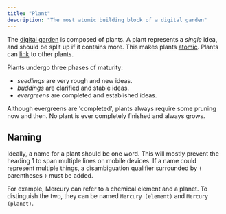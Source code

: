 ```yaml
---
title: "Plant"
description: "The most atomic building block of a digital garden"
---
```


The [digital garden](digital-garden) is composed of plants. A plant
represents a *single* idea, and should be split up if it contains more.
This makes plants [atomic](atomic). Plants can [link](link) to
other plants.

Plants undergo three phases of maturity:

* *seedlings* are very rough and new ideas.
* *buddings* are clarified and stable ideas.
* *evergreens* are completed and established ideas.

Although evergreens are 'completed', plants always require some
pruning now and then. No plant is ever completely finished and always
grows.

## Naming
Ideally, a name for a plant should be one word. This will mostly prevent
the heading 1 to span multiple lines on mobile devices. If a name could
represent multiple things, a disambiguation qualifier surrounded by `(`
parentheses `)` must be added.

For example, Mercury can refer to a chemical element and a planet. To
distinguish the two, they can be named `Mercury (element)` and
`Mercury (planet)`.
